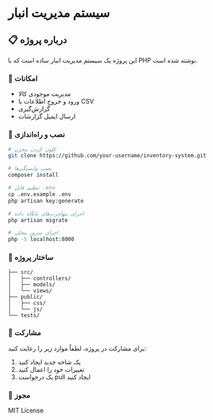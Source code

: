 # سیستم مدیریت انبار

## 📋 درباره پروژه
این پروژه یک سیستم مدیریت انبار ساده است که با PHP نوشته شده است.

### 🚀 امکانات
- مدیریت موجودی کالا
- ورود و خروج اطلاعات با CSV
- گزارش‌گیری
- ارسال ایمیل گزارشات

### 🔧 نصب و راه‌اندازی
```bash
# کلون کردن مخزن
git clone https://github.com/your-username/inventory-system.git

# نصب وابستگی‌ها
composer install

# تنظیم فایل .env
cp .env.example .env
php artisan key:generate

# اجرای مهاجرت‌های پایگاه داده
php artisan migrate

# اجرای سرور محلی
php -S localhost:8000
```

### 📝 ساختار پروژه
```
├── src/
│   ├── controllers/
│   ├── models/
│   └── views/
├── public/
│   ├── css/
│   └── js/
└── tests/
```

### 👥 مشارکت
برای مشارکت در پروژه، لطفاً موارد زیر را رعایت کنید:
1. یک شاخه جدید ایجاد کنید
2. تغییرات خود را اعمال کنید
3. یک درخواست pull ایجاد کنید

### 📄 مجوز
MIT License